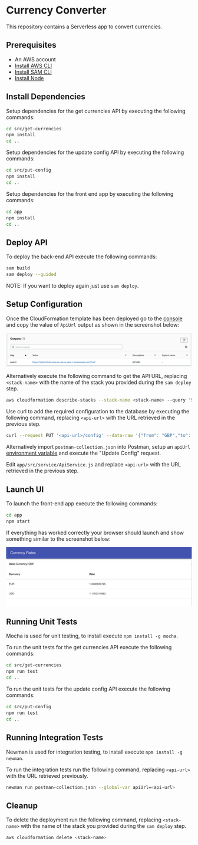 # Currency Converter

This repository contains a Serverless app to convert currencies.

## Prerequisites

* An AWS account
* [Install AWS CLI](https://docs.aws.amazon.com/cli/latest/userguide/cli-chap-install.html)
* [Install SAM CLI](https://docs.aws.amazon.com/serverless-application-model/latest/developerguide/serverless-sam-cli-install.html)
* [Install Node](https://nodejs.org/en/download/)

## Install Dependencies

Setup dependencies for the get currencies API by executing the following commands:

```bash
cd src/get-currencies
npm install
cd ..
```

Setup dependencies for the update config API by executing the following commands:

```bash
cd src/put-config
npm install
cd ..
```

Setup dependencies for the front end app by executing the following commands:

```bash
cd app
npm install
cd ..
```

## Deploy API

To deploy the back-end API execute the following commands:

```bash
sam build
sam deploy --guided
```

NOTE: If you want to deploy again just use `sam deploy`.

## Setup Configuration

Once the CloudFormation template has been deployed go to the [console](https://console.aws.amazon.com/cloudformation/home) and copy the value of `ApiUrl` output as shown in the screenshot below:

![api-url-output](/images/api-url-output.png)

Alternatively execute the following command to get the API URL, replacing `<stack-name>` with the name of the stack you provided during the `sam deploy` step.

```bash
aws cloudformation describe-stacks --stack-name <stack-name> --query 'Stacks[0].Outputs[?OutputKey==`ApiUrl`].OutputValue' --output text
```

Use curl to add the required configuration to the database by executing the following command, replacing `<api-url>` with the URL retrieved in the previous step.

```bash
curl --request PUT '<api-url>/config' --data-raw '{"from": "GBP","to": "EUR,USD"}'
```

Alternatively import `postman-collection.json` into Postman, setup an `apiUrl` [environment variable](https://learning.postman.com/docs/postman/variables-and-environments/variables/) and execute the "Update Config" request.

Edit `app/src/service/ApiService.js` and replace `<api-url>` with the URL retrieved in the previous step.

## Launch UI

To launch the front-end app execute the following commands:

```bash
cd app
npm start
```

If everything has worked correctly your browser should launch and show something similar to the screenshot below:

![app](/images/app.png)

## Running Unit Tests

Mocha is used for unit testing, to install execute `npm install -g mocha`.

To run the unit tests for the get currencies API execute the following commands:

```bash
cd src/get-currencies
npm run test
cd ..
```

To run the unit tests for the update config API execute the following commands:

```bash
cd src/put-config
npm run test
cd ..
```

## Running Integration Tests

Newman is used for integration testing, to install execute `npm install -g newman`.

To run the integration tests run the following command, replacing `<api-url>` with the URL retrieved previously.

```bash
newman run postman-collection.json --global-var apiUrl=<api-url>
```

## Cleanup

To delete the deployment run the following command, replacing `<stack-name>` with the name of the stack you provided during the `sam deploy` step.

```bash
aws cloudformation delete <stack-name>
```
